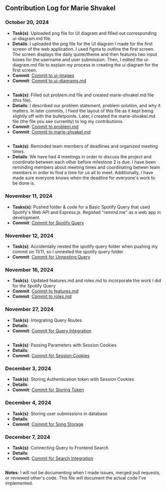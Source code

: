 ## Contribution Log for Marie Shvakel

### October 20, 2024 
- **Task(s)**: Uploaded png file for UI diagram and filled out corresponding ui-diagram.md file.
- **Details**: I uploaded the png file for the UI diagram I made for the first screen of the web application. I used figma to outline the first screen. The screen displays the daily quote/theme and then features two input boxes for the username and user submission. Then, I edited the ui-diagram.md file to explain my process in creating the ui diagram for the first screen.
- **Commit**: [Commit to ui-images](https://github.com/lucyzhang04/326Project/commit/cd1fa7dd306e9339fb7c096972e5dec123029305)
- **Commit**: [Commit to ui-diagrams.md](https://github.com/lucyzhang04/326Project/commit/0a29e68af9bc31b76a237f0f180c646e49843342)
##
- **Task(s)**: Filled out problem.md file and created marie-shvakel.md file (this file).
- **Details**: I described our problem statement, problem solution, and why it matters. In later commits, I fixed the layout of this file as it kept being slightly off with the bulletpoints. Later, I created the marie-shvakel.md file (the file you see currently) to log my contributions.
- **Commit**: [Commit to problem.md](https://github.com/lucyzhang04/326Project/commit/f818ee9323554a6c8841683ab142f76b891f4c58)
- **Commit**: [Commit to marie-shvakel.md](https://github.com/lucyzhang04/326Project/commit/f20730d2a08f9eee28a94c06d2f1d444c9767b54)
##
- **Task(s)**: Reminded team members of deadlines and organized meeting times. 
- **Details**: We have had 4 meetings in order to discuss the project and coordinate between each other before milestone 2 is due. I have been reminding members about meeting times and coordinating betwen team members in order to find a time for us all to meet. Additionally, I have made sure everyone knows when the deadline for everyone's work to be done is.

### November 11, 2024
- **Tasks(s)**: Pushed folder & code for a Basic Spotify Query that used Spotify's Web API and Express.js. Registed "remind.me" as a web app in development.
- **Commit**: [Commit for Spotify Query](https://github.com/lucyzhang04/326Project/commit/f07ee3e7f8e5250653c85591f4df7761929cd794)
### November 12, 2024
- **Task(s)**: Accidentally nested the spotify query folder when pushing my commit on 11/11, so I unnested the spotify query folder.
- **Commit**: [Commit for Unnesting Query](https://github.com/lucyzhang04/326Project/commit/4613f8ee2e3acb4bfc1f7868e97f90f7715a81bb)
### November 16, 2024
- **Task(s)**: Updated features.md and roles.md to incorporate the work I did for the Spotify Query
- **Commit**: [Commit to features.md](https://github.com/lucyzhang04/326Project/commit/2ac5a9a9016f1bf49c3d169333ae94c4787e178b)
- **Commit**: [Commit to roles.md](https://github.com/lucyzhang04/326Project/commit/966fc374946b08eb07eb00986775b059ef73a997)

### November 27, 2024 
- **Task(s)**: Integrating Query Routes
- **Details**: 
- **Commit**: [Commit for Query Integration](https://github.com/lucyzhang04/326Project/commit/ce16d4e94d46dd9994106a585ab3a75f62602a99)
##
- **Task(s)**: Passing Parameters with Session Cookies
- **Details**: 
- **Commit**: [Commit for Session Cookies](https://github.com/lucyzhang04/326Project/commit/4116ca1a50d09661daf9f3e698c97cb340173b5c)

### December 3, 2024
- **Task(s)**: Storing Authentication token with Session Cookies
- **Details**: 
- **Commit**: [Commit for Storing Token](https://github.com/lucyzhang04/326Project/commit/a706f621fbd9a0466781e66ae3e3c11064dd4eea)

### December 4, 2024
- **Task(s)**: Storing user submissions in database
- **Details**: 
- **Commit**: [Commit for Song Storage](https://github.com/lucyzhang04/326Project/commit/e2123fbb518d1584533d1d12742f53751882bd73)

### December 7, 2024
- **Task(s)**: Connecting Query to Frontend Search
- **Details**: 
- **Commit**: [Commit for Search Integration](https://github.com/lucyzhang04/326Project/commit/c3642534c19c77be447b55de9c6116366da83c8a)

##
**Notes**: I will not be documenting when I made issues, merged pull requests, or reviewed other's code. This file will document the actual code I've implemented.

 


